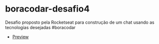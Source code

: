 # boracodar-desafio4
Desafio proposto pela Rocketseat para construção de um chat usando as tecnologias desejadas #boracodar

-   [Preview](https://claudi-tm.github.io/Bora-Codar-RocketSeat/boracodar-desafio4/index.html)
